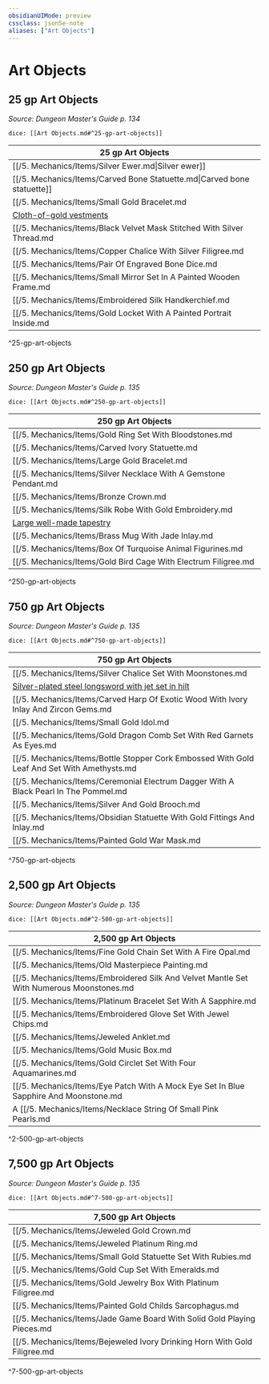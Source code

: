 ```yaml
---
obsidianUIMode: preview
cssclass: json5e-note
aliases: ["Art Objects"]
---
```

# Art Objects


## 25 gp Art Objects
_Source: Dungeon Master's Guide p. 134_

`dice: [[Art Objects.md#^25-gp-art-objects]]`

| 25 gp Art Objects |
|-------------------|
| [[/5. Mechanics/Items/Silver Ewer.md\|Silver ewer]] |
| [[/5. Mechanics/Items/Carved Bone Statuette.md\|Carved bone statuette]] |
| [[/5. Mechanics/Items/Small Gold Bracelet.md|Small gold bracelet]] |
| [Cloth-of-gold vestments](/compendium/items/cloth-of-gold-vestments.md) |
| [[/5. Mechanics/Items/Black Velvet Mask Stitched With Silver Thread.md|Black velvet mask stitched with silver thread]] |
| [[/5. Mechanics/Items/Copper Chalice With Silver Filigree.md|Copper chalice with silver filigree]] |
| [[/5. Mechanics/Items/Pair Of Engraved Bone Dice.md|Pair of engraved bone dice]] |
| [[/5. Mechanics/Items/Small Mirror Set In A Painted Wooden Frame.md|Small mirror set in a painted wooden frame]] |
| [[/5. Mechanics/Items/Embroidered Silk Handkerchief.md|Embroidered silk handkerchief]] |
| [[/5. Mechanics/Items/Gold Locket With A Painted Portrait Inside.md|Gold locket with a painted portrait inside]] |
^25-gp-art-objects

## 250 gp Art Objects
_Source: Dungeon Master's Guide p. 135_

`dice: [[Art Objects.md#^250-gp-art-objects]]`

| 250 gp Art Objects |
|--------------------|
| [[/5. Mechanics/Items/Gold Ring Set With Bloodstones.md|Gold ring set with bloodstones]] |
| [[/5. Mechanics/Items/Carved Ivory Statuette.md|Carved ivory statuette]] |
| [[/5. Mechanics/Items/Large Gold Bracelet.md|Large gold bracelet]] |
| [[/5. Mechanics/Items/Silver Necklace With A Gemstone Pendant.md|Silver necklace with a gemstone pendant]] |
| [[/5. Mechanics/Items/Bronze Crown.md|Bronze crown]] |
| [[/5. Mechanics/Items/Silk Robe With Gold Embroidery.md|Silk robe with gold embroidery]] |
| [Large well-made tapestry](/compendium/items/large-well-made-tapestry.md) |
| [[/5. Mechanics/Items/Brass Mug With Jade Inlay.md|Brass mug with jade inlay]] |
| [[/5. Mechanics/Items/Box Of Turquoise Animal Figurines.md|Box of turquoise animal figurines]] |
| [[/5. Mechanics/Items/Gold Bird Cage With Electrum Filigree.md|Gold bird cage with electrum filigree]] |
^250-gp-art-objects

## 750 gp Art Objects
_Source: Dungeon Master's Guide p. 135_

`dice: [[Art Objects.md#^750-gp-art-objects]]`

| 750 gp Art Objects |
|--------------------|
| [[/5. Mechanics/Items/Silver Chalice Set With Moonstones.md|Silver chalice set with moonstones]] |
| [Silver-plated steel longsword with jet set in hilt](/compendium/items/silver-plated-steel-longsword-with-jet-set-in-hilt.md) |
| [[/5. Mechanics/Items/Carved Harp Of Exotic Wood With Ivory Inlay And Zircon Gems.md|Carved harp of exotic wood with ivory inlay and zircon gems]] |
| [[/5. Mechanics/Items/Small Gold Idol.md|Small gold idol]] |
| [[/5. Mechanics/Items/Gold Dragon Comb Set With Red Garnets As Eyes.md|Gold dragon comb set with red garnets as eyes]] |
| [[/5. Mechanics/Items/Bottle Stopper Cork Embossed With Gold Leaf And Set With Amethysts.md|Bottle stopper cork embossed with gold leaf and set with amethysts]] |
| [[/5. Mechanics/Items/Ceremonial Electrum Dagger With A Black Pearl In The Pommel.md|Ceremonial electrum dagger with a black pearl in the pommel]] |
| [[/5. Mechanics/Items/Silver And Gold Brooch.md|Silver and gold brooch]] |
| [[/5. Mechanics/Items/Obsidian Statuette With Gold Fittings And Inlay.md|Obsidian statuette with gold fittings and inlay]] |
| [[/5. Mechanics/Items/Painted Gold War Mask.md|Painted gold war mask]] |
^750-gp-art-objects

## 2,500 gp Art Objects
_Source: Dungeon Master's Guide p. 135_

`dice: [[Art Objects.md#^2-500-gp-art-objects]]`

| 2,500 gp Art Objects |
|----------------------|
| [[/5. Mechanics/Items/Fine Gold Chain Set With A Fire Opal.md|Fine gold chain set with a fire opal]] |
| [[/5. Mechanics/Items/Old Masterpiece Painting.md|Old masterpiece painting]] |
| [[/5. Mechanics/Items/Embroidered Silk And Velvet Mantle Set With Numerous Moonstones.md|Embroidered silk and velvet mantle set with numerous moonstones]] |
| [[/5. Mechanics/Items/Platinum Bracelet Set With A Sapphire.md|Platinum bracelet set with a sapphire]] |
| [[/5. Mechanics/Items/Embroidered Glove Set With Jewel Chips.md|Embroidered glove set with jewel chips]] |
| [[/5. Mechanics/Items/Jeweled Anklet.md|Jeweled anklet]] |
| [[/5. Mechanics/Items/Gold Music Box.md|Gold music box]] |
| [[/5. Mechanics/Items/Gold Circlet Set With Four Aquamarines.md|Gold circlet set with four aquamarines]] |
| [[/5. Mechanics/Items/Eye Patch With A Mock Eye Set In Blue Sapphire And Moonstone.md|Eye patch with a mock eye set in blue sapphire and moonstone]] |
| A [[/5. Mechanics/Items/Necklace String Of Small Pink Pearls.md|necklace string of small pink pearls]] |
^2-500-gp-art-objects

## 7,500 gp Art Objects
_Source: Dungeon Master's Guide p. 135_

`dice: [[Art Objects.md#^7-500-gp-art-objects]]`

| 7,500 gp Art Objects |
|----------------------|
| [[/5. Mechanics/Items/Jeweled Gold Crown.md|Jeweled gold crown]] |
| [[/5. Mechanics/Items/Jeweled Platinum Ring.md|Jeweled platinum ring]] |
| [[/5. Mechanics/Items/Small Gold Statuette Set With Rubies.md|Small gold statuette set with rubies]] |
| [[/5. Mechanics/Items/Gold Cup Set With Emeralds.md|Gold cup set with emeralds]] |
| [[/5. Mechanics/Items/Gold Jewelry Box With Platinum Filigree.md|Gold jewelry box with platinum filigree]] |
| [[/5. Mechanics/Items/Painted Gold Childs Sarcophagus.md|Painted gold child's sarcophagus]] |
| [[/5. Mechanics/Items/Jade Game Board With Solid Gold Playing Pieces.md|Jade game board with solid gold playing pieces]] |
| [[/5. Mechanics/Items/Bejeweled Ivory Drinking Horn With Gold Filigree.md|Bejeweled ivory drinking horn with gold filigree]] |
^7-500-gp-art-objects